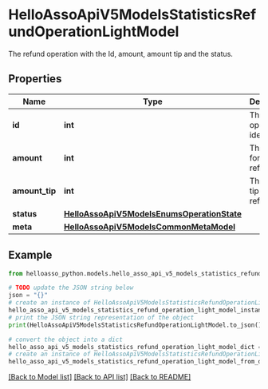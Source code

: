 # HelloAssoApiV5ModelsStatisticsRefundOperationLightModel

The refund operation with the Id, amount, amount tip and the status.

## Properties

Name | Type | Description | Notes
------------ | ------------- | ------------- | -------------
**id** | **int** | The refund operation identifier. | [optional] 
**amount** | **int** | The amount for this refund. | [optional] 
**amount_tip** | **int** | The amount tip for this refund. | [optional] 
**status** | [**HelloAssoApiV5ModelsEnumsOperationState**](HelloAssoApiV5ModelsEnumsOperationState.md) |  | [optional] 
**meta** | [**HelloAssoApiV5ModelsCommonMetaModel**](HelloAssoApiV5ModelsCommonMetaModel.md) |  | [optional] 

## Example

```python
from helloasso_python.models.hello_asso_api_v5_models_statistics_refund_operation_light_model import HelloAssoApiV5ModelsStatisticsRefundOperationLightModel

# TODO update the JSON string below
json = "{}"
# create an instance of HelloAssoApiV5ModelsStatisticsRefundOperationLightModel from a JSON string
hello_asso_api_v5_models_statistics_refund_operation_light_model_instance = HelloAssoApiV5ModelsStatisticsRefundOperationLightModel.from_json(json)
# print the JSON string representation of the object
print(HelloAssoApiV5ModelsStatisticsRefundOperationLightModel.to_json())

# convert the object into a dict
hello_asso_api_v5_models_statistics_refund_operation_light_model_dict = hello_asso_api_v5_models_statistics_refund_operation_light_model_instance.to_dict()
# create an instance of HelloAssoApiV5ModelsStatisticsRefundOperationLightModel from a dict
hello_asso_api_v5_models_statistics_refund_operation_light_model_from_dict = HelloAssoApiV5ModelsStatisticsRefundOperationLightModel.from_dict(hello_asso_api_v5_models_statistics_refund_operation_light_model_dict)
```
[[Back to Model list]](../README.md#documentation-for-models) [[Back to API list]](../README.md#documentation-for-api-endpoints) [[Back to README]](../README.md)


